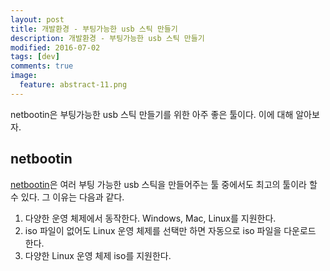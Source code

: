 ```yaml
---
layout: post
title: 개발환경 - 부팅가능한 usb 스틱 만들기 
description: 개발환경 - 부팅가능한 usb 스틱 만들기 
modified: 2016-07-02
tags: [dev]
comments: true
image:
  feature: abstract-11.png
---
```

netbootin은 부팅가능한 usb 스틱 만들기를 위한 아주 좋은 툴이다. 이에 대해 알아보자. 

## netbootin 

[netbootin](https://unetbootin.github.io/)은 여러 부팅 가능한 usb 스틱을 만들어주는 툴 중에서도 최고의 툴이라 할 수 있다. 
그 이유는 다음과 같다. 

1. 다양한 운영 체제에서 동작한다. Windows, Mac, Linux를 지원한다. 
2. iso 파일이 없어도 Linux 운영 체제를 선택만 하면 자동으로 iso 파일을 다운로드 한다.
3. 다양한 Linux 운영 체제 iso를 지원한다. 
